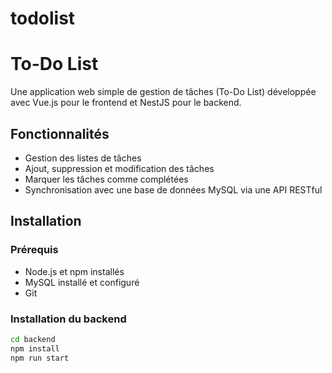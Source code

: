 # todolist
# To-Do List

Une application web simple de gestion de tâches (To-Do List) développée avec Vue.js pour le frontend et NestJS pour le backend.

## Fonctionnalités

- Gestion des listes de tâches
- Ajout, suppression et modification des tâches
- Marquer les tâches comme complétées
- Synchronisation avec une base de données MySQL via une API RESTful

## Installation

### Prérequis

- Node.js et npm installés
- MySQL installé et configuré
- Git

### Installation du backend

```bash
cd backend
npm install
npm run start
